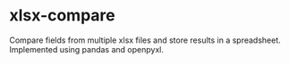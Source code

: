 # xlsx-compare
Compare fields from multiple xlsx files and store results in a spreadsheet.
Implemented using pandas and openpyxl.
